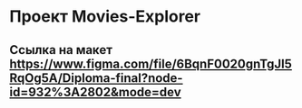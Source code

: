 # Проект Movies-Explorer

## Ссылка на макет https://www.figma.com/file/6BqnF0020gnTgJI5RqOg5A/Diploma-final?node-id=932%3A2802&mode=dev